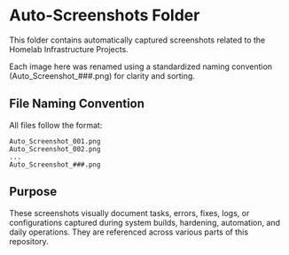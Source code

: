 ﻿# Auto-Screenshots Folder

This folder contains automatically captured screenshots related to the Homelab Infrastructure Projects.

Each image here was renamed using a standardized naming convention (Auto_Screenshot_###.png) for clarity and sorting.

## File Naming Convention

All files follow the format:

    Auto_Screenshot_001.png
    Auto_Screenshot_002.png
    ...
    Auto_Screenshot_###.png

## Purpose

These screenshots visually document tasks, errors, fixes, logs, or configurations captured during system builds, hardening, automation, and daily operations. They are referenced across various parts of this repository.

